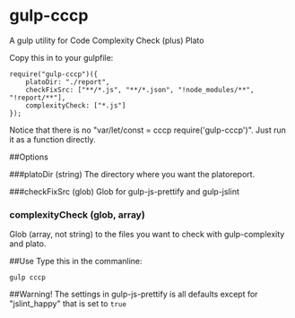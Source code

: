 # gulp-cccp
A gulp utility for Code Complexity Check (plus) Plato

Copy this in to your gulpfile:

<pre><code>require("gulp-cccp")({
    platoDir: "./report",
    checkFixSrc: ["**/*.js", "**/*.json", "!node_modules/**", "!report/**"],
    complexityCheck: ["*.js"]
});</code></pre>

Notice that there is no "var/let/const = cccp require('gulp-cccp')". 
Just run it as a function directly.

##Options

###platoDir (string)
The directory where you want the platoreport.

###checkFixSrc (glob)
Glob for gulp-js-prettify and gulp-jslint

### complexityCheck (glob, array)
Glob (array, not string) to the files you want to check with gulp-complexity and plato.


##Use
Type this in the commanline:
<pre>
<code>gulp cccp</code>
</pre>

##Warning!
The settings in gulp-js-prettify is all defaults except for "jslint_happy" that is set to <code>true</code>